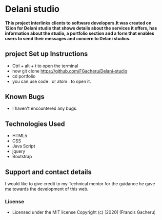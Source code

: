 # Delani studio
#### This project interlinks clients to software developers.It was created on 12ion for Delani studio that shows details about the services it offers, has information about the studio, a portfolio section and a form that enables users to send their messages and concern to Delani studios.
## project Set up Instructions
* Ctrl + alt + t to open the terminal
* now git clone https://github.com/FGacheru/Delani-studio
* cd portfolio
* you can use code . or atom . to open it.
## Known Bugs
* I haven't encountered any bugs.
## Technologies Used
* HTML5
* CSS
* Java Script
* jquery
* Bootstrap
## Support and contact details
I would like to give credit to my Technical mentor for the guidance he gave me towards the development of this web.
### License
* Licensed under the MIT license
Copyright (c) [2020] (Francis Gacheru)